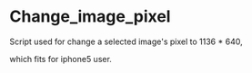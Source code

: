 # Change_image_pixel
Script used for change a selected image's pixel to 1136 * 640,

which fits for iphone5 user.
